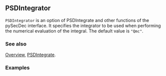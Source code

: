 ## PSDIntegrator

`PSDIntegrator` is an option of PSDIntegrate and other functions of the pySecDec interface. It specifies the integrator to be used when performing the numerical evaluation of the integral. The default value is `"Qmc"`.

### See also

[Overview](Extra/FeynHelpers.md), [PSDIntegrate](PSDIntegrate.md).

### Examples